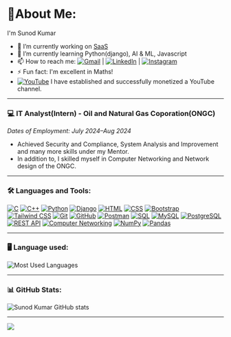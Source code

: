 # 🌠About Me:

I'm Sunod Kumar

- 🔭 I’m currently working on [SaaS](https://github.com/sunodmongia/saas)
- 🌱 I’m currently learning Python(django), AI & ML, Javascript
- 📫 How to reach me: [![Gmail](https://img.shields.io/badge/Gmail-D14836?logo=gmail&logoColor=white)](mailto:sunodmongia2003@gmail.com) |
[![LinkedIn](https://img.shields.io/badge/LinkedIn-0077B5?logo=linkedin&logoColor=white)](https://www.linkedin.com/in/sunod-kumar) | [![Instagram](https://img.shields.io/badge/Instagram-E4405F?logo=instagram&logoColor=white)](https://www.instagram.com/sunodmongia)
- ⚡ Fun fact: I'm excellent in Maths!
- [![YouTube](https://img.shields.io/badge/YouTube-FF0000?logo=youtube&logoColor=white)](https://www.youtube.com/@ManjuMongia) I have established and successfully monetized a YouTube channel.


---
### 💻 IT Analyst(Intern) - Oil and Natural Gas Coporation(ONGC)
*Dates of Employment: July 2024–Aug 2024*

- Achieved Security and Compliance, System Analysis and Improvement and many more skills under my Mentor.
- In addition to, I skilled myself in Computer Networking and Network design of the ONGC.
  
---

### 🛠️ Languages and Tools:
[![C](https://img.shields.io/badge/-C-333?logo=c&logoColor=white)](https://en.cppreference.com/w/c)
[![C++](https://img.shields.io/badge/-C++-00599C?logo=c%2B%2B&logoColor=white)](https://en.cppreference.com/w/cpp)
[![Python](https://img.shields.io/badge/-Python-333?logo=python)](https://www.python.org/)
[![Django](https://img.shields.io/badge/-Django-333?logo=django)](https://www.djangoproject.com/)
[![HTML](https://img.shields.io/badge/-HTML-333?logo=html5)](https://developer.mozilla.org/en-US/docs/Web/HTML)
[![CSS](https://img.shields.io/badge/-CSS-333?logo=css3)](https://developer.mozilla.org/en-US/docs/Web/CSS)
[![Bootstrap](https://img.shields.io/badge/-Bootstrap-333?logo=bootstrap)](https://getbootstrap.com/)
[![Tailwind CSS](https://img.shields.io/badge/-Tailwind_CSS-333?logo=tailwind-css)](https://tailwindcss.com/)
[![Git](https://img.shields.io/badge/-Git-333?logo=git)](https://git-scm.com/)
[![GitHub](https://img.shields.io/badge/-GitHub-333?logo=github)](https://github.com/)
[![Postman](https://img.shields.io/badge/-Postman-333?logo=postman)](https://www.postman.com/)
[![SQL](https://img.shields.io/badge/-SQL-333?logo=sqlite)](https://www.sqlite.org/)
[![MySQL](https://img.shields.io/badge/-MySQL-333?logo=mysql)](https://www.mysql.com/)
[![PostgreSQL](https://img.shields.io/badge/-PostgreSQL-333?logo=postgresql)](https://www.postgresql.org/)
[![REST API](https://img.shields.io/badge/-REST_API-333?logo=api&logoColor=white)](https://restfulapi.net/)
[![Computer Networking](https://img.shields.io/badge/-Networking-333?logo=cisco)](https://en.wikipedia.org/wiki/Computer_network)
[![NumPy](https://img.shields.io/badge/-NumPy-333?logo=numpy)](https://numpy.org/)
[![Pandas](https://img.shields.io/badge/-Pandas-333?logo=pandas)](https://pandas.pydata.org/)

---
### 🖥️ Language used:
![Most Used Languages](https://github-readme-stats.vercel.app/api/top-langs/?username=sunodmongia&layout=compact&theme=dark)

---
### 📊 GitHub Stats:
![Sunod Kumar GitHub stats](https://github-readme-stats.vercel.app/api?username=sunodmongia&show_icons=true&theme=radical)

---
[![](https://visitcount.itsvg.in/api?id=sunodmongia&label=Profile%20Views&color=1&icon=0&pretty=false)](https://visitcount.itsvg.in)
